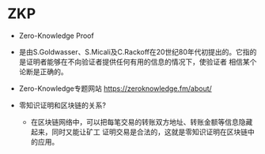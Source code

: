 # ZKP
- Zero-Knowledge Proof
- 是由S.Goldwasser、S.Micali及C.Rackoff在20世纪80年代初提出的。它指的是证明者能够在不向验证者提供任何有用的信息的情况下，使验证者 相信某个论断是正确的。
- Zero-Knowledge专题网站 https://zeroknowledge.fm/about/



- 零知识证明和区块链的关系?
    - 在区块链网络中，可以把每笔交易的转账双方地址、转账金额等信息隐藏起来，同时又能让矿工 证明交易是合法的，这就是零知识证明在区块链中的应用。
 